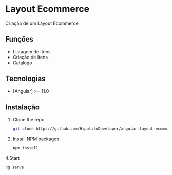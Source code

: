 # Layout Ecommerce
Criação de um Layout Ecommerce

## Funções
- Listagem de Itens
- Criação de Itens
- Catálogo

## Tecnologias
- [Angular] >= 11.0

## Instalação

1. Clone the repo
   ```sh
   git clone https://github.com/HipolitoDeveloper/angular-layout-ecommerce
   ```
3. Install NPM packages
   ```sh
   npm install
   ```
4.Start
   ```sh
   ng serve
   ```


